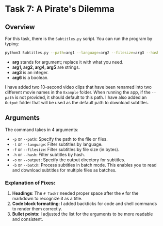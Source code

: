 # Task 7: A Pirate's Dilemma

## Overview
For this task, there is the `Subtitles.py` script. You can run the program by typing:

```bash
python3 Subtitles.py --path=arg1 --language=arg2 --filesize=arg3 --hash=arg4 --output=arg5 --batch=arg6
```

- **arg** stands for argument; replace it with what you need.
- **arg1, arg2, arg4, arg5** are strings.
- **arg3** is an integer.
- **arg6** is a boolean.

I have added two 10-second video clips that have been renamed into two different movie names in the `Example` folder. When running the app, if the `--path` is not provided, it should default to this path. I have also added an `Output` folder that will be used as the default path to download subtitles.

## Arguments
The command takes in 4 arguments:

- `-p` or `--path`: Specify the path to the file or files.
- `-l` or `--language`: Filter subtitles by language.
- `-f` or `--filesize`: Filter subtitles by file size (in bytes).
- `-h` or `--hash`: Filter subtitles by hash.
- `-o` or `--output`: Specify the output directory for subtitles.
- `-b` or `--batch`: Process subtitles in batch mode. This enables you to read and download subtitles for multiple files as batches.

### Explanation of Fixes:
1. **Headings**: The `# Task7` needed proper space after the `#` for the markdown to recognize it as a title.
2. **Code block formatting**: I added backticks for code and shell commands to render them correctly.
3. **Bullet points**: I adjusted the list for the arguments to be more readable and consistent.
